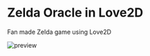 # Zelda Oracle in Love2D

Fan made Zelda game using Love2D

![preview](https://media.giphy.com/media/NEQCTncvgfyrEijyJi/giphy.gif)